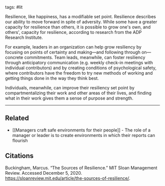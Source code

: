 tags: #lit 

Resilience, like happiness, has a modifiable set point. Resilience describes our ability to move forward in spite of adversity. While some have a greater capacity for resilience than others, it is possible to grow one's own, and others', capacity for resilience, according to research from the ADP Research Institute. 

For example, leaders in an organization can help grow resiliency by focusing on points of certainty and making—and following through on—concrete commitments. Team leads, meanwhile, can foster resiliency through anticipatory communication (e.g. weekly check-in meetings with individual contributors) and by creating conditions of psychological safety, where contributors have the freedom to try new methods of working and getting things done in the way they think best. 

Individuals, meanwhile, can improve their resiliency set point by compartmentalizing their work and other areas of their lives, and finding what in their work gives them a sense of purpose and strength.

---
## Related
- [[Managers craft safe environments for their people]] - The role of a manager or leader is to create environments in which their reports can flourish

## Citations
Buckingham, Marcus. “The Sources of Resilience.” MIT Sloan Management Review. Accessed December 5, 2020. https://sloanreview.mit.edu/article/the-sources-of-resilience/.
